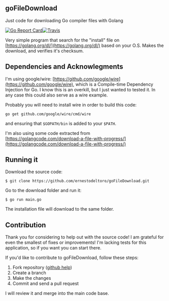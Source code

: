 ## goFileDownload
Just code for downloading Go compiler files with Golang

[![Go Report Card](https://goreportcard.com/report/github.com/ernestodeltoro/goFileDownload)](https://goreportcard.com/report/github.com/ernestodeltoro/goFileDownload)[![Travis](https://travis-ci.com/ernestodeltoro/gofiledownload.svg?branch=master)](https://travis-ci.com/ernestodeltoro/gofiledownload)


Very simple program that search for the "install" file on [https://golang.org/dl/](https://golang.org/dl/) based on your O.S. Makes the download, and verifies it's checksum.

## Dependencies and Acknowlegments

I'm using google/wire: [https://github.com/google/wire](https://github.com/google/wire), which is a Compile-time Dependency Injection for Go. I know this is an overkill, but I just wanted to tested it. In any case this could also serve as a wire example. 

Probably you will need to install wire in order to build this code:

```shell
go get github.com/google/wire/cmd/wire
```

and ensuring that `$GOPATH/bin` is added to your `$PATH`.

I'm also using some code extracted from [https://golangcode.com/download-a-file-with-progress/](https://golangcode.com/download-a-file-with-progress/)

## Running it

Download the source code:
```shell
$ git clone https://github.com/ernestodeltoro/goFileDownload.git
```

Go to the download folder and run it:
```shell
$ go run main.go
```
The installation file will download to the same folder.

## Contribution

Thank you for considering to help out with the source code! I am grateful for even the smallest of fixes or improvements! I'm lacking tests for this application, so if you want you can start there.

If you'd like to contribute to goFileDownload, follow these steps:

1. Fork repository ([github help](https://help.github.com/en/articles/fork-a-repo))
2. Create a branch
3. Make the changes
4. Commit and send a pull request

I will review it and merge into the main code base.
